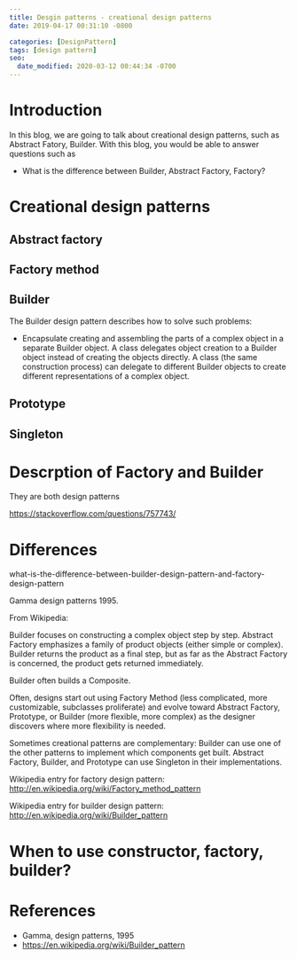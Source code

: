 ```yaml
---
title: Desgin patterns - creational design patterns
date: 2019-04-17 00:31:10 -0800

categories: [DesignPattern]
tags: [design pattern]
seo:
  date_modified: 2020-03-12 00:44:34 -0700
---
```


# Introduction
In this blog, we are going to talk about creational design patterns, such as Abstract Fatory, Builder. With this blog, you would be able to answer questions such as
* What is the difference between Builder, Abstract Factory, Factory?

# Creational design patterns
## Abstract factory

## Factory method

## Builder

The Builder design pattern describes how to solve such problems:

* Encapsulate creating and assembling the parts of a complex object in a separate Builder object.
A class delegates object creation to a Builder object instead of creating the objects directly.
A class (the same construction process) can delegate to different Builder objects to create different representations of a complex object.


## Prototype
## Singleton

# Descrption of Factory and Builder

They are both design patterns

https://stackoverflow.com/questions/757743/


# Differences
what-is-the-difference-between-builder-design-pattern-and-factory-design-pattern

Gamma design patterns 1995.

From Wikipedia:

Builder focuses on constructing a complex object step by step. Abstract Factory emphasizes a family of product objects (either simple or complex). Builder returns the product as a final step, but as far as the Abstract Factory is concerned, the product gets returned immediately.

Builder often builds a Composite.

Often, designs start out using Factory Method (less complicated, more customizable, subclasses proliferate) and evolve toward Abstract Factory, Prototype, or Builder (more flexible, more complex) as the designer discovers where more flexibility is needed.

Sometimes creational patterns are complementary: Builder can use one of the other patterns to implement which components get built. Abstract Factory, Builder, and Prototype can use Singleton in their implementations.

Wikipedia entry for factory design pattern: http://en.wikipedia.org/wiki/Factory_method_pattern

Wikipedia entry for builder design pattern: http://en.wikipedia.org/wiki/Builder_pattern

# When to use constructor, factory, builder?

# References
* Gamma, design patterns, 1995
* https://en.wikipedia.org/wiki/Builder_pattern
